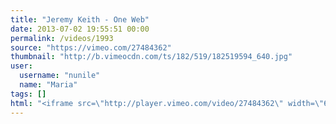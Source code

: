 ```yaml
---
title: "Jeremy Keith - One Web"
date: 2013-07-02 19:55:51 00:00
permalink: /videos/1993
source: "https://vimeo.com/27484362"
thumbnail: "http://b.vimeocdn.com/ts/182/519/182519594_640.jpg"
user:
  username: "nunile"
  name: "Maria"
tags: []
html: "<iframe src=\"http://player.vimeo.com/video/27484362\" width=\"640\" height=\"480\" frameborder=\"0\" webkitAllowFullScreen mozallowfullscreen allowFullScreen></iframe>"
---
```


